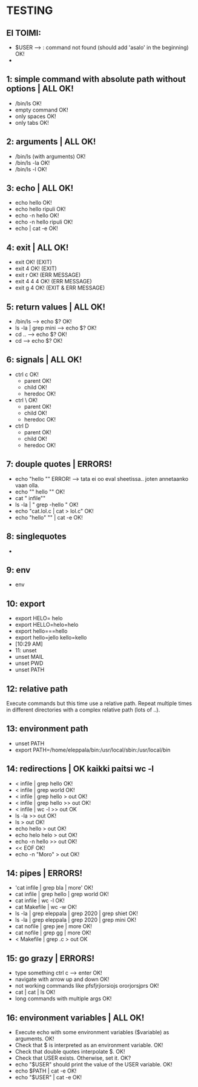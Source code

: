 # TESTING

## EI TOIMI:
* $USER --> : command not found (should add 'asalo' in the beginning) OK!
*

## 1: simple command with absolute path without options | ALL OK!
* /bin/ls OK!
* empty command OK!
* only spaces OK!
* only tabs OK!


## 2: arguments | ALL OK!
* /bin/ls (with arguments) OK!
* /bin/ls -la OK!
* /bin/ls -l OK!

## 3: echo | ALL OK!
* echo hello OK!
* echo hello ripuli OK!
* echo -n hello OK!
* echo -n hello ripuli OK!
* echo | cat -e OK!

## 4: exit | ALL OK!
* exit OK! (EXIT)
* exit 4 OK! (EXIT)
* exit r OK! (ERR MESSAGE)
* exit 4 4 4 OK! (ERR MESSAGE)
* exit g 4 OK! (EXIT & ERR MESSAGE)

## 5: return values | ALL OK!
* /bin/ls --> echo $? OK!
* ls -la | grep mini --> echo $? OK!
* cd .. --> echo $? OK!
* cd    --> echo $? OK!

## 6: signals | ALL OK!
* ctrl c OK!
  * parent OK!
  * child OK!
  * heredoc OK!
* ctrl \ OK!
  * parent OK!
  * child OK!
  * heredoc OK!
* ctrl D
  * parent OK!
  * child OK!
  * heredoc OK!

## 7: douple quotes | ERRORS!
* echo "hello "" ERROR!  --> tata ei oo eval sheetissa.. joten annetaanko vaan olla.
* echo "" hello "" OK!
* cat "  infile""
* ls -la | " grep -hello " OK!
* echo "cat.lol.c | cat > lol.c" OK!
* echo "hello" "" | cat -e OK!

## 8: singlequotes
-

## 9: env
* env

## 10: export
* export HELO= helo
* export HELLO=helo=helo
* export hello===hello
* export hello=jello kello=kello
* [10:29 AM]
* 11: unset
* unset MAIL
* unset PWD
* unset PATH

## 12: relative path

Execute commands but this time use a relative path.
Repeat multiple times in different directories with a complex relative path (lots of ..).

## 13: environment path
* unset PATH
* export PATH=/home/eleppala/bin:/usr/local/sbin:/usr/local/bin

## 14: redirections | OK kaikki paitsi wc -l
* < infile | grep hello OK!
* < infile | grep world OK!
* < infile | grep hello > out OK!
* < infile | grep hello >> out OK!
* < infile | wc -l >> out OK
* ls -la >> out OK!
* ls > out OK!
* echo hello > out OK!
* echo helo helo > out OK!
* echo -n hello >> out OK!
* << EOF OK!
* echo -n "Moro" > out OK!

## 14: pipes | ERRORS!
* 'cat infile | grep bla | more' OK!
* cat infile | grep hello | grep world OK!
* cat infile | wc -l OK!
* cat Makefile | wc -w OK!
* ls -la | grep eleppala | grep 2020 | grep shiet OK!
* ls -la | grep eleppala | grep 2020 | grep mini OK!
* cat nofile | grep jee | more OK!
* cat nofile | grep gg | more OK!
* < Makefile | grep .c > out OK

## 15: go grazy | ERRORS!
* type something ctrl c --> enter OK!
* navigate with arrow up and down OK!
* not working commands like pfsfjrjiorsiojs ororjorsjprs OK!
* cat | cat | ls OK!
* long commands with multiple args OK!

## 16: environment variables | ALL OK!
* Execute echo with some environment variables ($variable) as arguments. OK!
* Check that $ is interpreted as an environment variable. OK!
* Check that double quotes interpolate $. OK!
* Check that USER exists. Otherwise, set it. OK?
* echo "$USER" should print the value of the USER variable. OK!
* echo $PATH | cat -e OK!
* echo "$USER" | cat -e OK!
